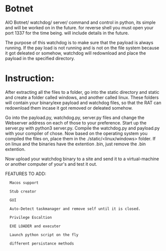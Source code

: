 # Botnet

AIO Botnet/ watchdog/ server/ command and control in python, its simple and will be worked on in the future. for reverse shell
you must open your port 1337 for the time being. will include details in the future.

The purpose of this watchdog is to make sure that the payload is always running.
If the pay load is not running and is not on the file system because it got deleated 
or somehow, watchdog will redownload and place the payload in the specified directory.

# Instruction:

After extracting all the files to a folder, go into the static directory and static and create a folder called windows, and another
called linux. These folders will contain your binary/exe payload and watchdog files, so that the RAT can redownload them incase it got
removed or deleated somehow.

Go into the payload.py, watchdog.py, server.py files and change the Webserver address on each of those to your preference. Start up the server.py with python3 server.py.
Compile the watchdog.py and payload.py with your compiler of chose. Now based on the operating system you compiled the files on, place them in the
./static/<linux/windows> folder. If on linux and the binaries have the extention .bin, just remove the .bin extention.

Now upload your watchdog binary to a site and send it to a virtual-machine or another computer of your's and test it out.


FEATURES TO ADD:
  
      Macos support

      Stub creator

      GUI

      Auto-Detect taskmanager and remove self until it is closed.

      Privilege Escaltion
   
      EXE LOADER and executer

      Launch python script on the fly

      different persistance methods

